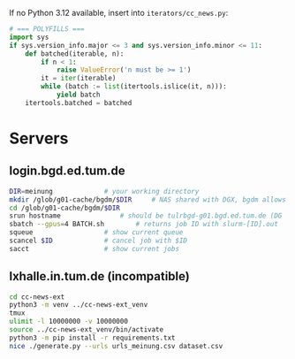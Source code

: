 If no Python 3.12 available, insert into `iterators/cc_news.py`:
```py
# === POLYFILLS ===
import sys
if sys.version_info.major <= 3 and sys.version_info.minor <= 11:
	def batched(iterable, n):
		if n < 1:
			raise ValueError('n must be >= 1')
		it = iter(iterable)
		while (batch := list(itertools.islice(it, n))):
			yield batch
	itertools.batched = batched
```

# Servers
## login.bgd.ed.tum.de
```sh
DIR=meinung				# your working directory
mkdir /glob/g01-cache/bgdm/$DIR		# NAS shared with DGX, bgdm allows access
cd /glob/g01-cache/bgdm/$DIR
srun hostname				# should be tulrbgd-g01.bgd.ed.tum.de (DG
sbatch --gpus=4 BATCH.sh		# returns job ID with slurm-[ID].out
squeue					# show current queue
scancel $ID				# cancel job with $ID
sacct					# show current jobs
```

## lxhalle.in.tum.de (incompatible)
```sh
cd cc-news-ext
python3 -m venv ../cc-news-ext_venv
tmux
ulimit -l 10000000 -v 10000000
source ../cc-news-ext_venv/bin/activate
python3 -m pip install -r requirements.txt
nice ./generate.py --urls urls_meinung.csv dataset.csv
```